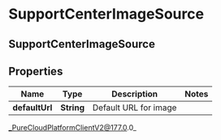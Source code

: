 # SupportCenterImageSource

## SupportCenterImageSource

## Properties

|Name | Type | Description | Notes|
|------------ | ------------- | ------------- | -------------|
| **defaultUrl** | **String** | Default URL for image | |



_PureCloudPlatformClientV2@177.0.0_
